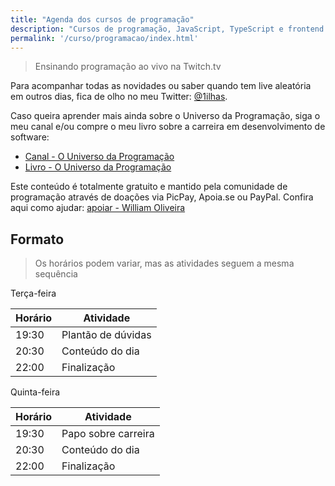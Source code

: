 ```yaml
---
title: "Agenda dos cursos de programação"
description: "Cursos de programação, JavaScript, TypeScript e frontend ao vivo na Twitch"
permalink: '/curso/programacao/index.html'
---
```


> Ensinando programação ao vivo na Twitch.tv

Para acompanhar todas as novidades ou saber quando tem live aleatória em outros dias, fica de olho no meu Twitter: [@1ilhas](https://twitter.com/1ilhas).

Caso queira aprender mais ainda sobre o Universo da Programação, siga o meu canal e/ou compre o meu livro sobre a carreira em desenvolvimento de software:

- [Canal - O Universo da Programação](https://youtube.com/c/ouniversodaprogramacao)
- [Livro - O Universo da Programação](https://www.casadocodigo.com.br/products/livro-universo-programacao)

Este conteúdo é totalmente gratuito e mantido pela comunidade de programação através de doações via PicPay, Apoia.se ou PayPal. Confira aqui como ajudar: [apoiar - William Oliveira](/apoio-social)

## Formato

> Os horários podem variar, mas as atividades seguem a mesma sequência

Terça-feira

| Horário | Atividade |
| --- | --- |
| 19:30 | Plantão de dúvidas | 
| 20:30 | Conteúdo do dia | 
| 22:00 | Finalização | 

Quinta-feira

| Horário | Atividade |
| --- | --- |
| 19:30 | Papo sobre carreira | 
| 20:30 | Conteúdo do dia | 
| 22:00 | Finalização | 
